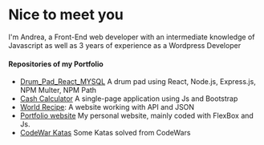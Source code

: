 ####
Nice to meet you<br>
================
I'm Andrea, a Front-End web developer with an intermediate knowledge of Javascript as well as 3 years of experience as a Wordpress Developer
#### Repositories of my Portfolio
- [Drum_Pad_React_MYSQL]() A drum pad using React, Node.js, Express.js, NPM Multer, NPM Path
- [Cash Calculator](https://github.com/Andrea-vicari/Cash_register) A single-page application using Js and Bootstrap
- [World Recipe](https://github.com/Andrea-vicari/WorldRecipe): A website working with API and JSON
- [Portfolio website](https://github.com/Andrea-vicari/Porfortlio-website) My personal website, mainly coded with FlexBox and Js.
- [CodeWar Katas](https://github.com/Andrea-vicari/Codewars-Katas) Some Katas solved from CodeWars
